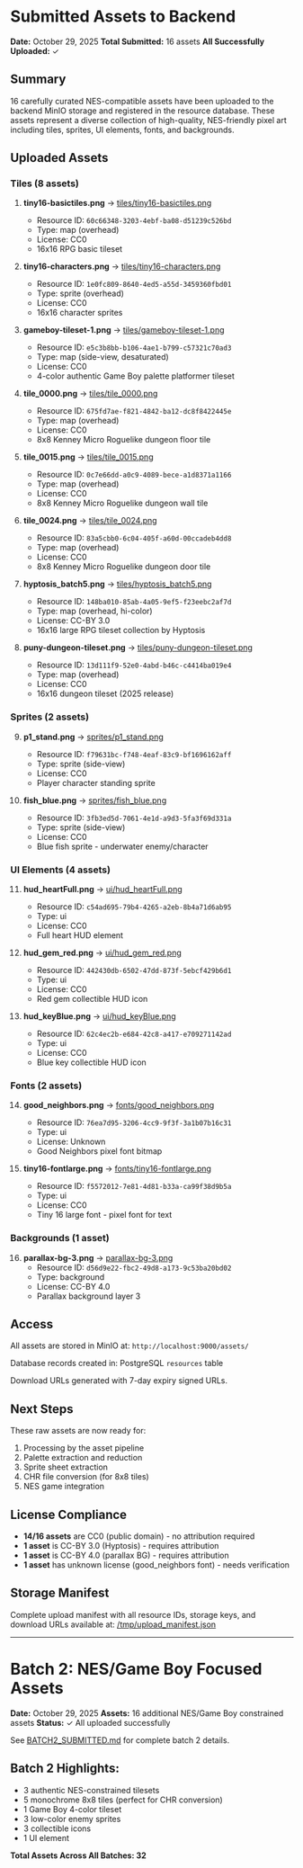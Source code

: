 # Submitted Assets to Backend

**Date:** October 29, 2025
**Total Submitted:** 16 assets
**All Successfully Uploaded:** ✓

## Summary

16 carefully curated NES-compatible assets have been uploaded to the backend MinIO storage and registered in the resource database. These assets represent a diverse collection of high-quality, NES-friendly pixel art including tiles, sprites, UI elements, fonts, and backgrounds.

## Uploaded Assets

### Tiles (8 assets)

1. **tiny16-basictiles.png** → [tiles/tiny16-basictiles.png](tiles/tiny16-basictiles.png)
   - Resource ID: `60c66348-3203-4ebf-ba08-d51239c526bd`
   - Type: map (overhead)
   - License: CC0
   - 16x16 RPG basic tileset

2. **tiny16-characters.png** → [tiles/tiny16-characters.png](tiles/tiny16-characters.png)
   - Resource ID: `1e0fc809-8640-4ed5-a55d-3459360fbd01`
   - Type: sprite (overhead)
   - License: CC0
   - 16x16 character sprites

3. **gameboy-tileset-1.png** → [tiles/gameboy-tileset-1.png](tiles/gameboy-tileset-1.png)
   - Resource ID: `e5c3b8bb-b106-4ae1-b799-c57321c70ad3`
   - Type: map (side-view, desaturated)
   - License: CC0
   - 4-color authentic Game Boy palette platformer tileset

4. **tile_0000.png** → [tiles/tile_0000.png](tiles/tile_0000.png)
   - Resource ID: `675fd7ae-f821-4842-ba12-dc8f8422445e`
   - Type: map (overhead)
   - License: CC0
   - 8x8 Kenney Micro Roguelike dungeon floor tile

5. **tile_0015.png** → [tiles/tile_0015.png](tiles/tile_0015.png)
   - Resource ID: `0c7e66dd-a0c9-4089-bece-a1d8371a1166`
   - Type: map (overhead)
   - License: CC0
   - 8x8 Kenney Micro Roguelike dungeon wall tile

6. **tile_0024.png** → [tiles/tile_0024.png](tiles/tile_0024.png)
   - Resource ID: `83a5cbb0-6c04-405f-a60d-00ccadeb4dd8`
   - Type: map (overhead)
   - License: CC0
   - 8x8 Kenney Micro Roguelike dungeon door tile

7. **hyptosis_batch5.png** → [tiles/hyptosis_batch5.png](tiles/hyptosis_batch5.png)
   - Resource ID: `148ba010-85ab-4a05-9ef5-f23eebc2af7d`
   - Type: map (overhead, hi-color)
   - License: CC-BY 3.0
   - 16x16 large RPG tileset collection by Hyptosis

8. **puny-dungeon-tileset.png** → [tiles/puny-dungeon-tileset.png](tiles/puny-dungeon-tileset.png)
   - Resource ID: `13d111f9-52e0-4abd-b46c-c4414ba019e4`
   - Type: map (overhead)
   - License: CC0
   - 16x16 dungeon tileset (2025 release)

### Sprites (2 assets)

9. **p1_stand.png** → [sprites/p1_stand.png](sprites/p1_stand.png)
   - Resource ID: `f79631bc-f748-4eaf-83c9-bf1696162aff`
   - Type: sprite (side-view)
   - License: CC0
   - Player character standing sprite

10. **fish_blue.png** → [sprites/fish_blue.png](sprites/fish_blue.png)
    - Resource ID: `3fb3ed5d-7061-4e1d-a9d3-5fa3f69d331a`
    - Type: sprite (side-view)
    - License: CC0
    - Blue fish sprite - underwater enemy/character

### UI Elements (4 assets)

11. **hud_heartFull.png** → [ui/hud_heartFull.png](ui/hud_heartFull.png)
    - Resource ID: `c54ad695-79b4-4265-a2eb-8b4a71d6ab95`
    - Type: ui
    - License: CC0
    - Full heart HUD element

12. **hud_gem_red.png** → [ui/hud_gem_red.png](ui/hud_gem_red.png)
    - Resource ID: `442430db-6502-47dd-873f-5ebcf429b6d1`
    - Type: ui
    - License: CC0
    - Red gem collectible HUD icon

13. **hud_keyBlue.png** → [ui/hud_keyBlue.png](ui/hud_keyBlue.png)
    - Resource ID: `62c4ec2b-e684-42c8-a417-e709271142ad`
    - Type: ui
    - License: CC0
    - Blue key collectible HUD icon

### Fonts (2 assets)

14. **good_neighbors.png** → [fonts/good_neighbors.png](fonts/good_neighbors.png)
    - Resource ID: `76ea7d95-3206-4cc9-9f3f-3a1b07b16c31`
    - Type: ui
    - License: Unknown
    - Good Neighbors pixel font bitmap

15. **tiny16-fontlarge.png** → [fonts/tiny16-fontlarge.png](fonts/tiny16-fontlarge.png)
    - Resource ID: `f5572012-7e81-4d81-b33a-ca99f38d9b5a`
    - Type: ui
    - License: CC0
    - Tiny 16 large font - pixel font for text

### Backgrounds (1 asset)

16. **parallax-bg-3.png** → [parallax-bg-3.png](parallax-bg-3.png)
    - Resource ID: `d56d9e22-fbc2-49d8-a173-9c53ba20bd02`
    - Type: background
    - License: CC-BY 4.0
    - Parallax background layer 3

## Access

All assets are stored in MinIO at: `http://localhost:9000/assets/`

Database records created in: PostgreSQL `resources` table

Download URLs generated with 7-day expiry signed URLs.

## Next Steps

These raw assets are now ready for:
1. Processing by the asset pipeline
2. Palette extraction and reduction
3. Sprite sheet extraction
4. CHR file conversion (for 8x8 tiles)
5. NES game integration

## License Compliance

- **14/16 assets** are CC0 (public domain) - no attribution required
- **1 asset** is CC-BY 3.0 (Hyptosis) - requires attribution
- **1 asset** is CC-BY 4.0 (parallax BG) - requires attribution
- **1 asset** has unknown license (good_neighbors font) - needs verification

## Storage Manifest

Complete upload manifest with all resource IDs, storage keys, and download URLs available at:
[/tmp/upload_manifest.json](/tmp/upload_manifest.json)

---

# Batch 2: NES/Game Boy Focused Assets

**Date:** October 29, 2025
**Assets:** 16 additional NES/Game Boy constrained assets
**Status:** ✓ All uploaded successfully

See [BATCH2_SUBMITTED.md](BATCH2_SUBMITTED.md) for complete batch 2 details.

## Batch 2 Highlights:
- 3 authentic NES-constrained tilesets
- 5 monochrome 8x8 tiles (perfect for CHR conversion)
- 1 Game Boy 4-color tileset
- 3 low-color enemy sprites
- 3 collectible icons
- 1 UI element

**Total Assets Across All Batches: 32**
